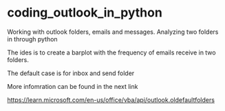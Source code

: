 # coding_outlook_in_python
Working with outlook folders, emails and messages. Analyzing two folders in through python

The ides is to create a barplot with the frequency of emails receive in two folders.

The default case is for inbox and send folder

More infomration can be found in the next link 

https://learn.microsoft.com/en-us/office/vba/api/outlook.oldefaultfolders
